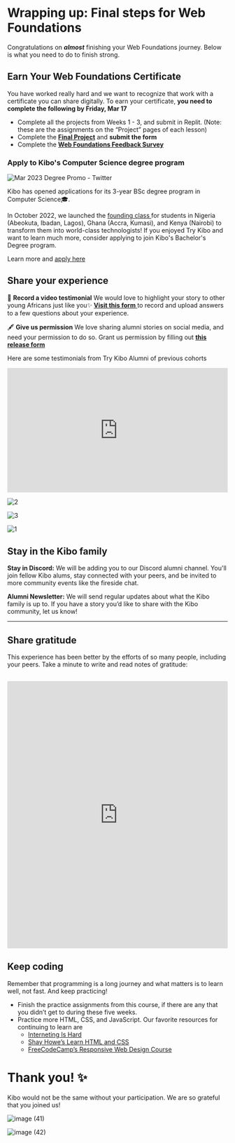 # Wrapping up: Final steps for Web Foundations

Congratulations on ***almost*** finishing your Web Foundations journey. Below is what you need to do to finish strong.

## Earn Your Web Foundations Certificate

You have worked really hard and we want to recognize that work with a certificate you can share digitally. To earn your certificate, **you need to complete the following by Friday, Mar 17**

- Complete all the projects from Weeks 1 - 3, and submit in Replit. (Note: these are the assignments on the “Project” pages of each lesson)
- Complete the **[Final Project](final-project.md)** and **submit the form**
- Complete the <a href="https://forms.gle/PboqmgCxRCjBvc5L9" target="_blank">**Web Foundations Feedback Survey**</a>

### Apply to Kibo's Computer Science degree program

![Mar 2023 Degree Promo - Twitter](https://user-images.githubusercontent.com/88333571/224420008-37fb778c-c2d3-4eee-999c-760acd5872ac.png)

Kibo has opened applications for its 3-year BSc degree program in Computer Science🎓. 

In October 2022, we launched the <a href="https://www.linkedin.com/feed/update/urn:li:activity:6982627519971643392" target = "_blank">founding class </a> for students in Nigeria (Abeokuta, Ibadan, Lagos), Ghana (Accra, Kumasi), and Kenya (Nairobi) to transform them into world-class technologists! If you enjoyed Try Kibo and want to learn much more, consider applying to join Kibo's Bachelor's Degree program.

Learn more and <a href="https://kibo.school/degree/" target="_blank">apply here </a>

## Share your experience

<aside>

🎥 **Record a video testimonial**
We would love to highlight your story to other young Africans just like you✨ <a href="https://forms.gle/M4TSBpL6F2kM3Xrh7" target = "_blank">**Visit this form** </a> to record and upload answers to a few questions about your experience.

</aside>

<aside>

🖋️ **Give us permission**
We love sharing alumni stories on social media, and need your permission to do so. Grant us permission by filling out **[this release form](https://kibo-school.typeform.com/release-form)**

</aside>

 Here are some testimonials from Try Kibo Alumni of previous cohorts

<div style="position: relative; padding-bottom: 56.25%; height: 0;"><iframe src="https://www.youtube.com/embed/bUwyrTy2VLY" title="YouTube video player" frameborder="0" allow="accelerometer; autoplay; clipboard-write; encrypted-media; gyroscope; picture-in-picture" allowfullscreen style="position: absolute; top: 0; left: 0; width: 100%; height: 100%;"></iframe></div>

![2](https://user-images.githubusercontent.com/88333571/224418893-862fd995-a76a-4507-a648-3086ebbacc83.png)

![3](https://user-images.githubusercontent.com/88333571/224418918-04704f4f-806e-485b-bf11-3b9c98506b04.png)

![1](https://user-images.githubusercontent.com/88333571/224418940-9a507166-c93b-4a4c-9851-7039c6b0db77.png)

## Stay in the Kibo family

**Stay in Discord:** We will be adding you to our Discord alumni channel. You'll join fellow Kibo alums, stay connected with your peers, and be invited to more community events like the fireside chat.

**Alumni Newsletter:** We will send regular updates about what the Kibo family is up to. If you have a story you’d like to share with the Kibo community, let us know! 

---

## Share gratitude

This experience has been better by the efforts of so many people, including your peers. Take a minute to write and read notes of gratitude:

<div style="border:1px solid rgba(0,0,0,0.1);border-radius:2px;box-sizing:border-box;overflow:hidden;position:relative;width:100%;background:#F4F4F4;margin-top:30px;"><iframe src="https://padlet.com/curriculumpad/try-kibo-feb-2023-gratitude-board-oxd9ef5vzjaommyo" frameborder="0" allow="camera;microphone;geolocation" style="width:100%;height:608px;display:block;padding:0;margin:0"></iframe></div>


## Keep coding

Remember that programming is a long journey and what matters is to learn well, not fast. And keep practicing!

- Finish the practice assignments from this course, if there are any that you didn’t get to during these five weeks.
- Practice more HTML, CSS, and JavaScript. Our favorite resources for continuing to learn are
    - [Interneting Is Hard](https://www.internetingishard.com/)
    - [Shay Howe’s Learn HTML and CSS](https://learn.shayhowe.com/html-css/)
    - [FreeCodeCamp’s Responsive Web Design Course](https://www.freecodecamp.org/learn/2022/responsive-web-design/)

# **Thank you! ✨**

Kibo would not be the same without your participation. We are so grateful that you joined us!

![image (41)](https://user-images.githubusercontent.com/88333571/224420615-bc22410d-cadd-49a8-ba7d-3623b5649e01.png)

![image (42)](https://user-images.githubusercontent.com/88333571/224420744-81cd1ca1-9be6-453b-80f3-4fa64dd844d4.png)
